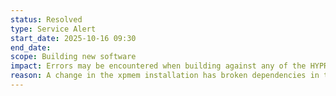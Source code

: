 ```yaml
---
status: Resolved
type: Service Alert
start_date: 2025-10-16 09:30
end_date: 
scope: Building new software
impact: Errors may be encountered when building against any of the HYPRE, METIS, ParMETIS, MUMPS, SCOTCH, SuperLU and SuperLU_Dis libraries.
reason: A change in the xpmem installation has broken dependencies in these libraries' installations
---
```

